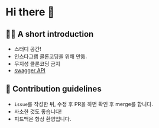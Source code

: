 # Hi there 👋

## 🙋‍♀️ A short introduction

- 스터디 공간!
- 인스타그램 클론코딩을 위해 만듦.
- 무지성 클론코딩 금지
- [swagger API](https://app.swaggerhub.com/apis/Geol/INSTAGRAM_API/1.0.0)

## 🌈 Contribution guidelines

- `issue`를 작성한 뒤, 수정 후 PR을 하면 확인 후 merge를 합니다.
- 사소한 것도 좋습니다!
- 피드백은 항상 환영입니다.


<!--
**Here are some ideas to get you started:**

🙋‍♀️ A short introduction - what is your organization all about?
🌈 Contribution guidelines - how can the community get involved?
👩‍💻 Useful resources - where can the community find your docs? Is there anything else the community should know?
🍿 Fun facts - what does your team eat for breakfast?
🧙 Remember, you can do mighty things with the power of [Markdown](https://docs.github.com/github/writing-on-github/getting-started-with-writing-and-formatting-on-github/basic-writing-and-formatting-syntax)
-->
